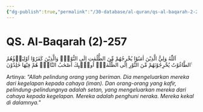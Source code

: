 ```yaml
---
{"dg-publish":true,"permalink":"/30-database/al-quran/qs-al-baqarah-2-257/"}
---
```



# QS. Al-Baqarah (2)-257
اَللّٰهُ وَلِيُّ الَّذِيْنَ اٰمَنُوْا يُخْرِجُهُمْ مِّنَ الظُّلُمٰتِ اِلَى النُّوْرِۗ وَالَّذِيْنَ كَفَرُوْٓا اَوْلِيَاۤؤُهُمُ الطَّاغُوْتُ يُخْرِجُوْنَهُمْ مِّنَ النُّوْرِ اِلَى الظُّلُمٰتِۗ  اُولٰۤىِٕكَ اَصْحٰبُ النَّارِۚ هُمْ فِيْهَا خٰلِدُوْنَ ࣖ

Artinya: *"Allah pelindung orang yang beriman. Dia mengeluarkan mereka dari kegelapan kepada cahaya (iman). Dan orang-orang yang kafir, pelindung-pelindungnya adalah setan, yang mengeluarkan mereka dari cahaya kepada kegelapan. Mereka adalah penghuni neraka. Mereka kekal di dalamnya."*
